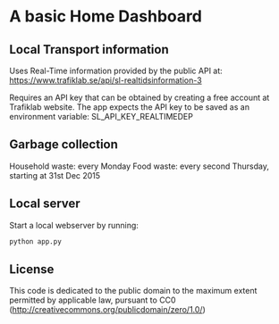 # A basic Home Dashboard

## Local Transport information
Uses Real-Time information provided by the public API at: https://www.trafiklab.se/api/sl-realtidsinformation-3

Requires an API key that can be obtained by creating a free account at Trafiklab website. The app expects the API key
to be saved as an environment variable: SL_API_KEY_REALTIMEDEP

## Garbage collection
Household waste: every Monday
Food waste: every second Thursday, starting at 31st Dec 2015

## Local server
Start a local webserver by running:

```bash
python app.py
```

## License
This code is dedicated to the public domain to the maximum extent permitted by applicable law, pursuant to CC0 (http://creativecommons.org/publicdomain/zero/1.0/)
